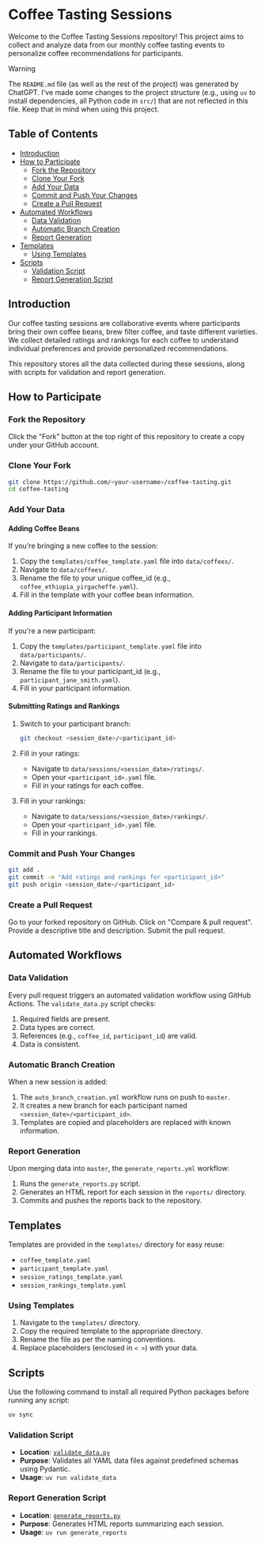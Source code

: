 # Coffee Tasting Sessions

Welcome to the Coffee Tasting Sessions repository! This project aims to collect and analyze data from our monthly coffee tasting events to personalize coffee recommendations for participants.

> [!WARNING]
> The `README.md` file (as well as the rest of the project) was generated by ChatGPT. I've made some changes to the project structure (e.g., using `uv` to install dependencies, all Python code in `src/`) that are not reflected in this file. Keep that in mind when using this project.

## Table of Contents

- [Introduction](#introduction)
- [How to Participate](#how-to-participate)
  - [Fork the Repository](#fork-the-repository)
  - [Clone Your Fork](#clone-your-fork)
  - [Add Your Data](#add-your-data)
  - [Commit and Push Your Changes](#commit-and-push-your-changes)
  - [Create a Pull Request](#create-a-pull-request)
- [Automated Workflows](#automated-workflows)
  - [Data Validation](#data-validation)
  - [Automatic Branch Creation](#automatic-branch-creation)
  - [Report Generation](#report-generation)
- [Templates](#templates)
  - [Using Templates](#using-templates)
- [Scripts](#scripts)
  - [Validation Script](#validation-script)
  - [Report Generation Script](#report-generation-script)

## Introduction

Our coffee tasting sessions are collaborative events where participants bring their own coffee beans, brew filter coffee, and taste different varieties. We collect detailed ratings and rankings for each coffee to understand individual preferences and provide personalized recommendations.

This repository stores all the data collected during these sessions, along with scripts for validation and report generation.

## How to Participate

### Fork the Repository

Click the "Fork" button at the top right of this repository to create a copy under your GitHub account.

### Clone Your Fork

```bash
git clone https://github.com/<your-username>/coffee-tasting.git
cd coffee-tasting
```

### Add Your Data

#### Adding Coffee Beans

If you're bringing a new coffee to the session:

1. Copy the `templates/coffee_template.yaml` file into `data/coffees/`.
2. Navigate to `data/coffees/`.
3. Rename the file to your unique coffee_id (e.g., `coffee_ethiopia_yirgacheffe.yaml`).
4. Fill in the template with your coffee bean information.

#### Adding Participant Information

If you're a new participant:

1. Copy the `templates/participant_template.yaml` file into `data/participants/`.
2. Navigate to `data/participants/`.
3. Rename the file to your participant_id (e.g., `participant_jane_smith.yaml`).
4. Fill in your participant information.

#### Submitting Ratings and Rankings

1. Switch to your participant branch:

    ```bash
    git checkout <session_date>/<participant_id>
    ```

2. Fill in your ratings:
    - Navigate to `data/sessions/<session_date>/ratings/`.
    - Open your `<participant_id>.yaml` file.
    - Fill in your ratings for each coffee.
3. Fill in your rankings:

    - Navigate to `data/sessions/<session_date>/rankings/`.
    - Open your `<participant_id>.yaml` file.
    - Fill in your rankings.

### Commit and Push Your Changes

```bash
git add .
git commit -m "Add ratings and rankings for <participant_id>"
git push origin <session_date>/<participant_id>
```

### Create a Pull Request

Go to your forked repository on GitHub.
Click on "Compare & pull request".
Provide a descriptive title and description.
Submit the pull request.

## Automated Workflows

### Data Validation

Every pull request triggers an automated validation workflow using GitHub Actions. The `validate_data.py` script checks:

1. Required fields are present.
2. Data types are correct.
3. References (e.g., `coffee_id`, `participant_id`) are valid.
4. Data is consistent.

### Automatic Branch Creation

When a new session is added:

1. The `auto_branch_creation.yml` workflow runs on push to `master`.
2. It creates a new branch for each participant named `<session_date>/<participant_id>`.
3. Templates are copied and placeholders are replaced with known information.

### Report Generation

Upon merging data into `master`, the `generate_reports.yml` workflow:

1. Runs the `generate_reports.py` script.
2. Generates an HTML report for each session in the `reports/` directory.
3. Commits and pushes the reports back to the repository.

## Templates

Templates are provided in the `templates/` directory for easy reuse:

- `coffee_template.yaml`
- `participant_template.yaml`
- `session_ratings_template.yaml`
- `session_rankings_template.yaml`

### Using Templates

1. Navigate to the `templates/` directory.
2. Copy the required template to the appropriate directory.
3. Rename the file as per the naming conventions.
4. Replace placeholders (enclosed in `< >`) with your data.

## Scripts

Use the following command to install all required Python packages before running any script:

```bash
uv sync
```

### Validation Script

- **Location**: [`validate_data.py`](src%2Fcoffee_tasting%2Fvalidate_data.py)
- **Purpose**: Validates all YAML data files against predefined schemas using Pydantic.
- **Usage**: `uv run validate_data`
  
### Report Generation Script

- **Location**: [`generate_reports.py`](src%2Fcoffee_tasting%2Fgenerate_reports.py)
- **Purpose**: Generates HTML reports summarizing each session.
- **Usage**: `uv run generate_reports`
